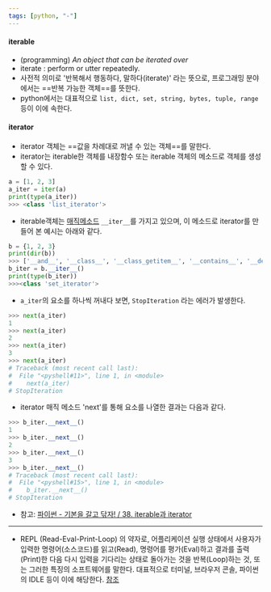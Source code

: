```yaml
---
tags: [python, "-"]
---
```


#### iterable
- (programming) _An object that can be iterated over_
- iterate : perform or utter repeatedly.
- 사전적 의미로 '반복해서 행동하다, 말하다(iterate)' 라는 뜻으로, 프로그래밍 분야에서는 ==반복 가능한 객체==를 뜻한다.
- python에서는 대표적으로 `list, dict, set, string, bytes, tuple, range` 등이 이에 속한다. 

#### iterator
- iterator 객체는 ==값을 차례대로 꺼낼 수 있는 객체==를 말한다.
- iterator는 iterable한 객체를 내장함수 또는 iterable 객체의 메소드로 객체를 생성할 수 있다.
```python
a = [1, 2, 3]
a_iter = iter(a)
print(type(a_iter))
>>> <class 'list_iterator'>
```

- iterable객체는 [매직메소드](https://ziwon.github.io/post/python_magic_methods/) `__iter__`를 가지고 있으며, 이 메소드로 iterator를 만들어 본 예시는 아래와 같다. 
```python
b = {1, 2, 3}
print(dir(b))
>>> ['__and__', '__class__', '__class_getitem__', '__contains__', '__delattr__', '__dir__', '__doc__', '__eq__', '__format__', '__ge__', '__getattribute__', '__gt__', '__hash__', '__iand__', '__init__', '__init_subclass__', '__ior__', '__isub__', '__iter__', '__ixor__', '__le__', '__len__', '__lt__', '__ne__', '__new__', '__or__', '__rand__', '__reduce__', '__reduce_ex__', '__repr__', '__ror__', '__rsub__', '__rxor__', '__setattr__', '__sizeof__', '__str__', '__sub__', '__subclasshook__', '__xor__', 'add', 'clear', 'copy', 'difference', 'difference_update', 'discard', 'intersection', 'intersection_update', 'isdisjoint', 'issubset', 'issuperset', 'pop', 'remove', 'symmetric_difference', 'symmetric_difference_update', 'union', 'update']
b_iter = b.__iter__()
print(type(b_iter))
>>><class 'set_iterator'>
```

- `a_iter`의 요소를 하나씩 꺼내다 보면, `StopIteration` 라는 에러가 발생한다.
```python
>>> next(a_iter)
1
>>> next(a_iter)
2
>>> next(a_iter)
3
>>> next(a_iter)
# Traceback (most recent call last):
#  File "<pyshell#11>", line 1, in <module>
#    next(a_iter)
# StopIteration
```

- iterator 매직 메소드 'next'를 통해 요소를 나열한 결과는 다음과 같다. 
```python
>>> b_iter.__next__()
1
>>> b_iter.__next__()
2
>>> b_iter.__next__()
3
>>> b_iter.__next__()
# Traceback (most recent call last):
#  File "<pyshell#15>", line 1, in <module>
#    b_iter.__next__()
# StopIteration
```

- 참고: [파이썬 - 기본을 갈고 닦자! / 38. iterable과 iterator](https://wikidocs.net/16068)

---
- REPL (Read-Eval-Print-Loop) 의 약자로, 어플리케이션 실행 상태에서 사용자가 입력한 명령어(소스코드)를 읽고(Read), 명령어를 평가(Eval)하고 결과를 출력(Print)한 다음 다시 입력을 기다리는 상태로 돌아가는 것을 반복(Loop)하는 것, 또는 그러한 특징의 소프트웨어를 말한다. 대표적으로 터미널, 브라우저 콘솔, 파이썬의 IDLE 등이 이에 해당한다. [참조](https://developer-talk.tistory.com/542)